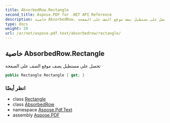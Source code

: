 ```yaml
---
title: AbsorbedRow.Rectangle
second_title: Aspose.PDF for .NET API Reference
description: خاصية AbsorbedRow. تحصل على مستطيل يصف موقع الصف على الصفحة
type: docs
weight: 20
url: /ar/net/aspose.pdf.text/absorbedrow/rectangle/
---
```

## خاصية AbsorbedRow.Rectangle

تحصل على مستطيل يصف موقع الصف على الصفحة

```csharp
public Rectangle Rectangle { get; }
```

### انظر أيضًا

* class [Rectangle](../../../aspose.pdf/rectangle/)
* class [AbsorbedRow](../)
* namespace [Aspose.Pdf.Text](../../../aspose.pdf.text/)
* assembly [Aspose.PDF](../../../)